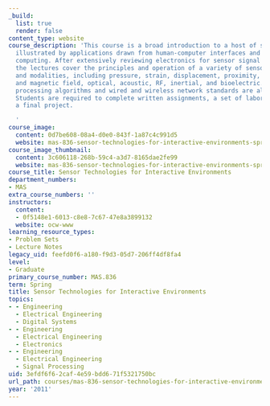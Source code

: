 ```yaml
---
_build:
  list: true
  render: false
content_type: website
course_description: 'This course is a broad introduction to a host of sensor technologies,
  illustrated by applications drawn from human-computer interfaces and ubiquitous
  computing. After extensively reviewing electronics for sensor signal conditioning,
  the lectures cover the principles and operation of a variety of sensor architectures
  and modalities, including pressure, strain, displacement, proximity, thermal, electric
  and magnetic field, optical, acoustic, RF, inertial, and bioelectric. Simple sensor
  processing algorithms and wired and wireless network standards are also discussed.
  Students are required to complete written assignments, a set of laboratories, and
  a final project.

  '
course_image:
  content: 0d7be608-08a4-d0e0-843f-1a87c4c991d5
  website: mas-836-sensor-technologies-for-interactive-environments-spring-2011
course_image_thumbnail:
  content: 3c606118-268b-59c4-a3d7-8165dae2fe99
  website: mas-836-sensor-technologies-for-interactive-environments-spring-2011
course_title: Sensor Technologies for Interactive Environments
department_numbers:
- MAS
extra_course_numbers: ''
instructors:
  content:
  - 0f5148e1-6013-c8e8-7c67-47e8a3899132
  website: ocw-www
learning_resource_types:
- Problem Sets
- Lecture Notes
legacy_uid: feefd0f6-a180-f9d3-05d7-206ff4df8fa4
level:
- Graduate
primary_course_number: MAS.836
term: Spring
title: Sensor Technologies for Interactive Environments
topics:
- - Engineering
  - Electrical Engineering
  - Digital Systems
- - Engineering
  - Electrical Engineering
  - Electronics
- - Engineering
  - Electrical Engineering
  - Signal Processing
uid: 3efdf6f6-2caf-4e59-bdd6-71f5321750bc
url_path: courses/mas-836-sensor-technologies-for-interactive-environments-spring-2011
year: '2011'
---
```


